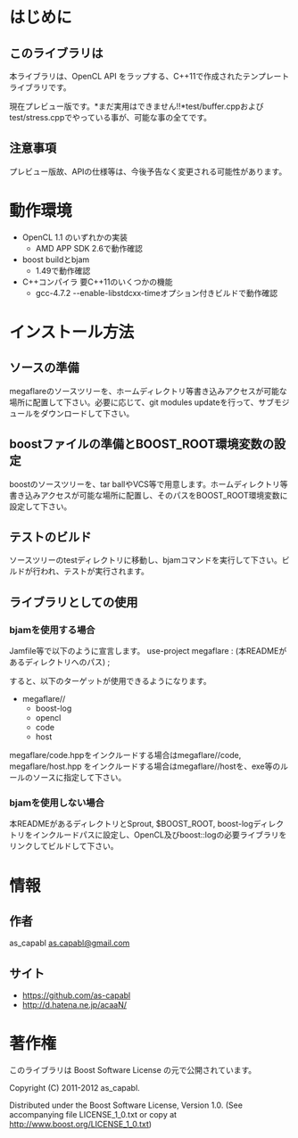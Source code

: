 # はじめに
## このライブラリは
本ライブラリは、OpenCL API をラップする、C++11で作成されたテンプレートライブラリです。

現在プレビュー版です。*まだ実用はできません!!*test/buffer.cppおよびtest/stress.cppでやっている事が、可能な事の全てです。

## 注意事項
プレビュー版故、APIの仕様等は、今後予告なく変更される可能性があります。

# 動作環境
- OpenCL 1.1 のいずれかの実装
  - AMD APP SDK 2.6で動作確認
- boost buildとbjam
  - 1.49で動作確認
- C++コンパイラ 要C++11のいくつかの機能
  - gcc-4.7.2 --enable-libstdcxx-timeオプション付きビルドで動作確認

# インストール方法
## ソースの準備
megaflareのソースツリーを、ホームディレクトリ等書き込みアクセスが可能な場所に配置して下さい。必要に応じて、git modules updateを行って、サブモジュールをダウンロードして下さい。

## boostファイルの準備とBOOST_ROOT環境変数の設定
boostのソースツリーを、tar ballやVCS等で用意します。ホームディレクトリ等書き込みアクセスが可能な場所に配置し、そのパスをBOOST_ROOT環境変数に設定して下さい。

## テストのビルド
ソースツリーのtestディレクトリに移動し、bjamコマンドを実行して下さい。ビルドが行われ、テストが実行されます。

## ライブラリとしての使用
### bjamを使用する場合
Jamfile等で以下のように宣言します。
    use-project megaflare : (本READMEがあるディレクトリへのパス) ;
	
すると、以下のターゲットが使用できるようになります。
- megaflare//
  - boost-log
  - opencl
  - code
  - host 

megaflare/code.hppをインクルードする場合はmegaflare//code, megaflare/host.hpp をインクルードする場合はmegaflare//hostを、exe等のルールのソースに指定して下さい。

### bjamを使用しない場合
本READMEがあるディレクトリとSprout, $BOOST_ROOT, boost-logディレクトリをインクルードパスに設定し、OpenCL及びboost::logの必要ライブラリをリンクしてビルドして下さい。

# 情報
## 作者
as_capabl <as.capabl@gmail.com>
## サイト
- https://github.com/as-capabl
- http://d.hatena.ne.jp/acaaN/

# 著作権
このライブラリは Boost Software License の元で公開されています。


Copyright (C) 2011-2012 as_capabl.

Distributed under the Boost Software License, Version 1.0.  (See accompanying file LICENSE_1_0.txt or copy at http://www.boost.org/LICENSE_1_0.txt)
